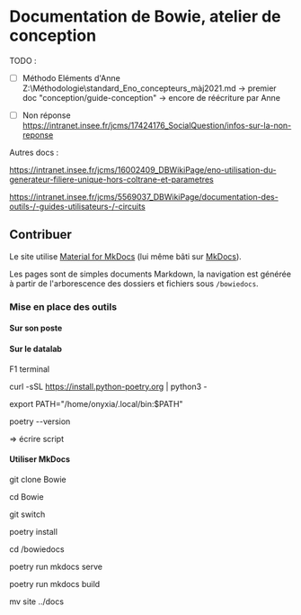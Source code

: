 # Documentation de Bowie, atelier de conception

TODO :

- [ ] Méthodo
    Eléments d'Anne Z:\Méthodologie\standard_Eno_concepteurs_màj2021.md
    → premier doc "conception/guide-conception"
    → encore de réécriture par Anne
- [ ] Non réponse
    https://intranet.insee.fr/jcms/17424176_SocialQuestion/infos-sur-la-non-reponse


Autres docs :

https://intranet.insee.fr/jcms/16002409_DBWikiPage/eno-utilisation-du-generateur-filiere-unique-hors-coltrane-et-parametres

https://intranet.insee.fr/jcms/5569037_DBWikiPage/documentation-des-outils-/-guides-utilisateurs-/-circuits

## Contribuer

Le site utilise [Material for MkDocs](https://squidfunk.github.io/mkdocs-material/) (lui même bâti sur [MkDocs](https://www.mkdocs.org/)).

Les pages sont de simples documents Markdown, la navigation est générée à partir de l'arborescence des dossiers et fichiers sous `/bowiedocs`.

### Mise en place des outils

#### Sur son poste

#### Sur le datalab

F1 terminal

curl -sSL https://install.python-poetry.org | python3 -

export PATH="/home/onyxia/.local/bin:$PATH"

poetry --version

=> écrire script

#### Utiliser MkDocs

git clone Bowie

cd Bowie

git switch <la branche>

poetry install

cd /bowiedocs

poetry run mkdocs serve

poetry run mkdocs build

mv site ../docs